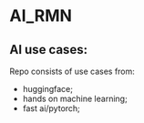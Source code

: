 # AI_RMN
AI use cases:
--------------

Repo consists of use cases from: 

- huggingface; 
- hands on machine learning; 
- fast ai/pytorch;